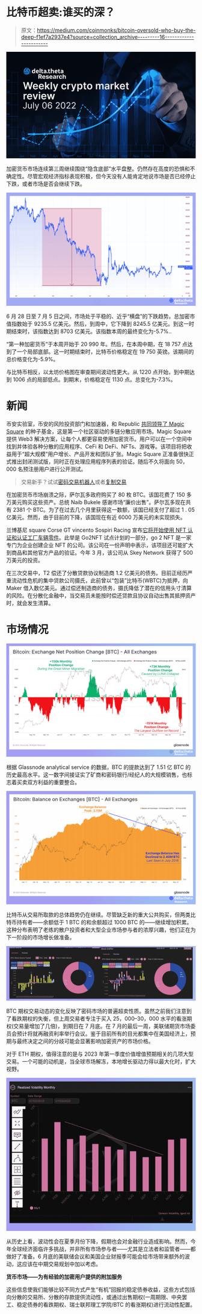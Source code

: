 # 比特币超卖:谁买的深？

> 原文：<https://medium.com/coinmonks/bitcoin-oversold-who-buy-the-deep-f1ef7a2937e4?source=collection_archive---------16----------------------->

![](img/dc76006bb1338be2b52005022b3b9edd.png)

加密货币市场连续第三周继续围绕“隐含底部”水平盘整。仍然存在高度的恐惧和不确定性。尽管宏观经济指标表现积极，但今天没有人能肯定地说市场是否已经停止下跌，或者市场是否会继续下跌。

![](img/0bc4443e6e63c9313676220a181cf66b.png)

6 月 28 日至 7 月 5 日之间，市场处于平稳的、近乎“横盘”的下跌趋势。总加密市值指数始于 9235.5 亿美元。然后，到周中，它下降到 8245.5 亿美元。到这一时期结束时，该指数达到 8703 亿美元。该指数本周的最终变化为-5.7%..

“第一种加密货币”于本周开始于 20 990 年。然后，在本周中期，在 18 757 点达到了一个局部底部。这一时期结束时，比特币价格稳定在 19 750 英镑。该期间的总价格变化为-5.9%。

与比特币相反，以太坊价格图在审查期间波动性更大。从 1220 点开始，到中期达到 1006 点的局部低点。到期末，价格稳定在 1130 点。总变化为-7.3%。

# 新闻

币安实验室，币安的风险投资部门和加速器，和 Republic [共同领导了 Magic Square](https://cointelegraph.com/press-releases/magic-square-raises-3m-seed-funding-co-led-by-binance-labs-and-republic) 的种子基金，这是第一个社区驱动的多链分散应用市场。Magic Square 提供 Web3 解决方案，让每个人都更容易使用加密货币。用户可以在一个空间中找到并体验各种分散的应用程序、CeFi 和 DeFi、NFTs、游戏等。该项目将把收益用于“超大规模”用户增长、产品开发和团队扩张。Magic Square 正准备很快正式推出封闭测试版，同时正在处理应用程序列表的验证。随后不久将面向 50，000 名预注册用户进行公开测试。

> 交易新手？试试[密码交易机器人](/coinmonks/crypto-trading-bot-c2ffce8acb2a)或者[复制交易](/coinmonks/top-10-crypto-copy-trading-platforms-for-beginners-d0c37c7d698c)

在加密货币市场崩溃之际，萨尔瓦多政府购买了 80 枚 BTC。该国花费了 150 多万美元购买这些资产。总统 Naib Bukele 感谢市场“廉价出售”。萨尔瓦多现在共有 2381 个 BTC。为了在过去几个月里获得这一数额，该国已经支付了超过 1 . 05 亿美元。然而，由于目前的下降，该国现在有近 6000 万美元的未实现损失。

兰博基尼 square Corse GT vincento Sospiri Racing 宣布[它将开始使用 NFT 认证和认证工厂车辆零件](https://cointelegraph.com/news/lamborghini-backed-gt-racing-team-to-authenticate-car-parts-using-nfts)。此举是 Go2NFT 试点计划的一部分，go 2 NFT 是一家专门为企业创建企业 NFT 的公司。该公司在一份声明中表示，该项目还可能扩大到商品和其他官方产品的验证。今年 3 月，该公司从 Skey Network 获得了 500 万美元的投资。

在三次交易中，T2 偿还了分散贷款协议制造商 1.2 亿美元的债务。目前正经历严重流动性危机的集中贷款公司摄氏，此前曾以“包装”比特币(WBTC)为抵押，向 Maker 借入数亿美元。通过偿还制造商的债务，摄氏降低了潜在的信用头寸清算的风险。在分散化金融中，当交易员未能按时偿还贷款且协议自动出售其抵押资产时，就会发生清算。

# 市场情况

![](img/f72c3e051654f95744324b5e2690aadf.png)

根据 Glassnode analytical service 的数据，BTC 的提款达到了 1.51 亿 BTC 的历史最高水平。这一数字间接证实了矿商和密码银行/经纪人的大规模销售，也标志着买卖双方利益的重要整合。

![](img/8b2dab21626b0f9e5556471899a02538.png)

比特币从交易所取款的总体趋势仍在继续。尽管缺乏新的重大公共购买，但两类比特币持有者——余额低于 1 BTC 的和余额超过 1000 BTC 的——继续增加积累。这种分布表明了老练的散户投资者和大型企业市场参与者的浓厚兴趣，他们正在为下一阶段的市场增长做准备。

![](img/2f8ddd8ef89477e9287d5a73e8220c78.png)

BTC 期权交易动态的变化反映了密码市场的普遍超卖性质。虽然之前我们注意到了看跌期权的失衡，但上周交易者专注于买入 25，000–30，000 水平的看涨期权(交易量增加了几倍)，到期日在 7 月底。在 7 月的最后一周，美联储期货市场委员会预计将就再融资利率举行会议。鉴于目前所有的目光都集中在美国经济上，预期与最终决定之间的分歧可能会显著影响加密资产的市场价格。

对于 ETH 期权，值得注意的是与 2023 年第一季度价值增值预期相关的几项大型交易。一个可能的动机是，当全球市场解冻，本地增长驱动力得以最大化时，扩大视野。

![](img/17e7f89ec9e8c55168d76a224b6f2b62.png)

从历史上看，波动性会在夏季月份下降，假期也会对金融行业造成影响。然而，今年全球经济面临许多挑战，并非所有市场参与者——尤其是立法者和监管者——都做好了准备。6 月底的美联储会议和美国企业财报季可能会给市场带来额外的波动，这应该在中期交易规划中加以考虑。

**货币市场——为有经验的加密用户提供的附加服务**

这些信息使我们能够比较不同方式产生“有机”回报的稳定债券收益，这些方式包括向分散的交易所、分散的存款提供流动性，或通过出售期权(一周期限、中央罢工、稳定债券的看跌期权、瑞士联邦理工学院/BTC 的看涨期权)进行流动性配置。
